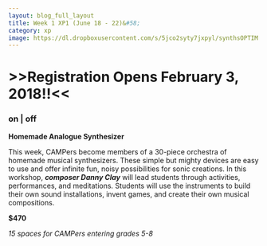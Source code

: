 ```yaml
---
layout: blog_full_layout
title: Week 1 XP1 (June 18 - 22)&#58; 
category: xp
image: https://dl.dropboxusercontent.com/s/5jco2syty7jxpyl/synthsOPTIM.jpg?dl=0
---
```


# >>Registration Opens February 3, 2018!!<<

### on | off 

**Homemade Analogue Synthesizer**

This week, CAMPers become members of a 30-piece orchestra of homemade musical synthesizers. These simple but mighty devices are easy to use and offer infinite fun, noisy possibilities for sonic creations. In this workshop, **_composer Danny Clay_** will lead students through activities, performances, and meditations. Students will use the instruments to build their own sound installations, invent games, and create their own musical compositions.


**$470**

*15 spaces for CAMPers entering grades 5-8*